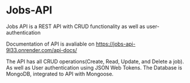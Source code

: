 # Jobs-API
Jobs API is a REST API with CRUD functionality as well as user-authentication


Documentation of API is avaliable on https://jobs-api-9l33.onrender.com/api-docs/

The API has all CRUD operations(Create, Read, Update, and Delete a job).
As well as User authentication using JSON Web Tokens.
The Database is MongoDB, integrated to API with Mongoose.
